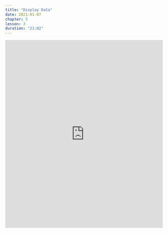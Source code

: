 ```yaml
---
title: "Display Data"
date: 2021-01-07
chapter: 5
lesson: 3
duration: "21:02"
---
```


<iframe width="100%" height="600" src="https://www.youtube.com/embed/BZTFkJFO7gk?list=PLlvgXQiqkT5BUM2GChIt7y5raWmyetsQz" title="YouTube video player" frameborder="0" allow="accelerometer; autoplay; clipboard-write; encrypted-media; gyroscope; picture-in-picture" allowfullscreen></iframe>